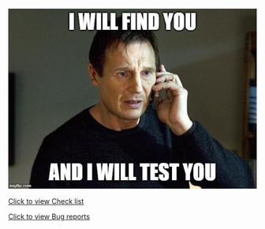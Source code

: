 
![Header](https://github.com/hi-i-sky/hi-i-sky/blob/main/Assets/2ung45.jpg)

[Click to view Check list](https://docs.google.com/spreadsheets/d/1iUVaMdYTn8DEavzFOuNrrf8qf8YWd-gjU_a_Z-qlL5E/edit?usp=sharing)

[Click to view Bug reports](https://docs.google.com/document/d/1p91km-mzjNh0bolPrjwnCAIKefCXNzYFZjgzRowwEyk/edit?usp=sharing)

